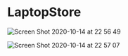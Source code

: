 # LaptopStore
 

![Screen Shot 2020-10-14 at 22 56 49](https://user-images.githubusercontent.com/2387874/96075453-a6a6b000-0e70-11eb-96fb-bc638b8fdad1.png)

![Screen Shot 2020-10-14 at 22 57 07](https://user-images.githubusercontent.com/2387874/96075446-a3abbf80-0e70-11eb-9fe8-add8a3ecc381.png)
